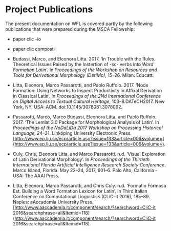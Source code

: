 # Project Publications

The present documentation on WFL is covered partly by the following publications that were prepared during the MSCA Fellowship:

* paper clic -io
* paper clic composti

* Budassi, Marco, and Eleonora Litta. 2017. ‘In Trouble with the Rules. Theoretical Issues Raised by the Instertion of -sc- verbs into _Word Formation Latin_’. In _Proceedings of the Workshop on Resources and Tools for Derivational Morphology \(DeriMo\)_, 15–26. Milan: Educatt.

* Litta, Eleonora, Marco Passarotti, and Paolo Ruffolo. 2017. ‘Node Formation: Using Networks to Inspect Productivity in Affixal Derivation in Classical Latin’. In _Proceedings of the 2Nd International Conference on Digital Access to Textual Cultural Heritage_, 103–8.DATeCH2017. New York, NY, USA: ACM. doi:10.1145/3078081.3078092.

* Passarotti, Marco, Marco Budassi, Eleonora Litta, and Paolo Ruffolo. 2017. ‘The Lemlat 3.0 Package for Morphological Analysis of Latin’. In _Proceedings of the NoDaLiDa 2017 Workshop on Processing Historical Language_, 24–31. Linköping University Electronic Press. [http://www.ep.liu.se/ecp/article.asp?issue=133&article=006&volume=](http://www.ep.liu.se/ecp/article.asp?issue=133&article=006&volume=).

* Culy, Chris, Eleonora Litta, and Marco Passarotti. n.d. ‘Visual Exploration of Latin Derivational Morphology’. In _Proceedings of the Thirtieth International Florida Artificial Intelligence Research Society Conference_. Marco Island, Florida. May 22–24, 2017, 601–6. Palo Alto, California - USA: The AAAI Press.

* Litta, Eleonora, Marco Passarotti, and Chris Culy. n.d. ‘Formatio Formosa Est. Building a Word Formation Lexicon for Latin’. In Third Italian Conference on Computational Linguistics \(CLiC–it 2016\), 185–89. Naples: aAccademia University Press. [http://www.aaccademia.it/component/search/?searchword=CliC-it 2016&searchphrase=all&Itemid=118](http://www.aaccademia.it/component/search/?searchword=CliC-it 2016&searchphrase=all&Itemid=118).

 

